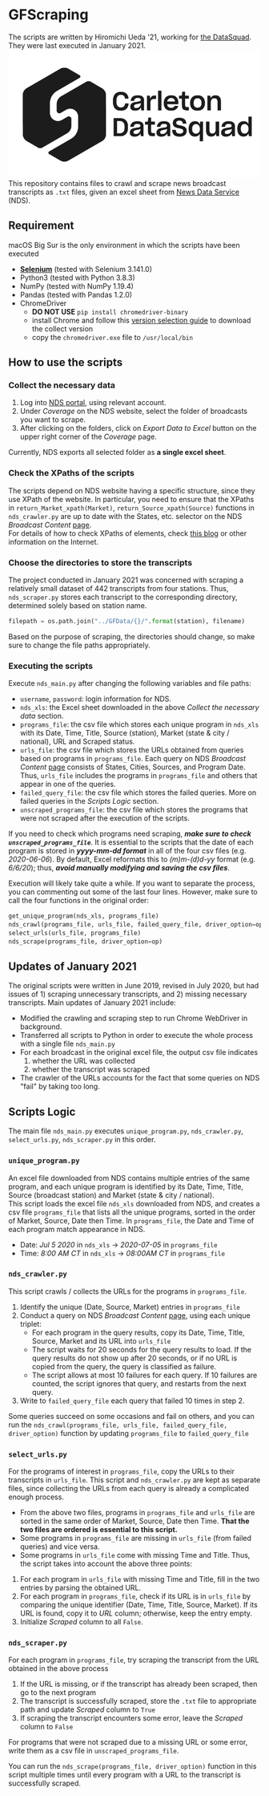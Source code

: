# GFScraping
The scripts are written by Hiromichi Ueda '21, working for [the DataSquad](https://datasquad.at.sites.carleton.edu). They were last executed in January 2021.   
![alt text](./DataSquad_logo.png)   
This repository contains files to crawl and scrape news broadcast transcripts as `.txt` files, given an excel sheet from [News Data Service](https://newsdataservice.com) (NDS).

## Requirement 
macOS Big Sur is the only environment in which the scripts have been executed
- [**Selenium**](https://selenium-python.readthedocs.io) (tested with Selenium 3.141.0)
- Python3 (tested with Python 3.8.3)
- NumPy (tested with NumPy 1.19.4)
- Pandas (tested with Pandas 1.2.0)
- ChromeDriver
    - **DO NOT USE** `pip install chromedriver-binary` 
    - install Chrome and follow this [version selection guide](https://chromedriver.chromium.org/downloads/version-selection) to download the collect version
    - copy the `chromedriver.exe` file to `/usr/local/bin`

## How to use the scripts
### Collect the necessary data
1. Log into [NDS portal](https://portal.newsdataservice.com/), using relevant account.
2. Under *Coverage* on the NDS website, select the folder of broadcasts you want to scrape. 
3. After clicking on the folders, click on *Export Data to Excel* button on the upper right corner of the *Coverage* page.  

Currently, NDS exports all selected folder as **a single excel sheet**.

### Check the XPaths of the scripts
The scripts depend on NDS website having a specific structure, since they use XPath of the website. In particular, you need to ensure that the XPaths in `return_Market_xpath(Market)`, `return_Source_xpath(Source)` functions in `nds_crawler.py` are up to date with the States, etc. selector on the NDS *Broadcast Content* [page](https://portal.newsdataservice.com/ProgramList).   
For details of how to check XPaths of elements, check [this blog](https://yizeng.me/2014/03/23/evaluate-and-validate-xpath-css-selectors-in-chrome-developer-tools/) or other information on the Internet.

### Choose the directories to store the transcripts
The project conducted in January 2021 was concerned with scraping a relatively small dataset of 442 transcripts from four stations. Thus, `nds_scraper.py` stores each transcript to the corresponding directory, determined solely based on station name.
```python
filepath = os.path.join("../GFData/{}/".format(station), filename)
```
Based on the purpose of scraping, the directories should change, so make sure to change the file paths appropriately. 

### Executing the scripts
Execute `nds_main.py` after changing the following variables and file paths:
- `username`, `password`: login information for NDS.
- `nds_xls`: the Excel sheet downloaded in the above *Collect the necessary data* section.
- `programs_file`: the csv file which stores each unique program in `nds_xls` with its Date, Time, Title, Source (station), Market (state & city / national), URL and Scraped status.
- `urls_file`: the csv file which stores the URLs obtained from queries based on programs in `programs_file`. Each query on NDS *Broadcast Content* [page](https://portal.newsdataservice.com/ProgramList) consists of States, Cities, Sources, and Program Date. Thus, `urls_file` includes the programs in `programs_file` and others that appear in one of the queries.
- `failed_query_file`: the csv file which stores the failed queries. More on failed queries in the *Scripts Logic* section.
- `unscraped_programs_file`: the csv file which stores the programs that were not scraped after the execution of the scripts. 

If you need to check which programs need scraping, ***make sure to check `unscraped_programs_file`***. It is essential to the scripts that the date of each program is stored in ***yyyy-mm-dd format*** in all of the four csv files (e.g. *2020-06-06*). By default, Excel reformats this to *(m)m-(d)d-yy* format (e.g. *6/6/20*); thus, ***avoid manually modifying and saving the csv files***.

Execution will likely take quite a while. If you want to separate the process, you can commenting out some of the last four lines. However, make sure to call the four functions in the original order:
```python
get_unique_program(nds_xls, programs_file)
nds_crawl(programs_file, urls_file, failed_query_file, driver_option=op)
select_urls(urls_file, programs_file)
nds_scrape(programs_file, driver_option=op)
```

## Updates of January 2021
The original scripts were written in June 2019, revised in July 2020, but had issues of 1) scraping unnecessary transcripts, and 2) missing necessary transcripts. Main updates of January 2021 include:
- Modified the crawling and scraping step to run Chrome WebDriver in background. 
- Transferred all scripts to Python in order to execute the whole process with a single file `nds_main.py`
- For each broadcast in the original excel file, the output csv file indicates
    1. whether the URL was collected
    2. whether the transcript was scraped  
- The crawler of the URLs accounts for the fact that some queries on NDS "fail" by taking too long.

## Scripts Logic
The main file `nds_main.py` executes `unique_program.py`, `nds_crawler.py`, `select_urls.py`, `nds_scraper.py` in this order. 

### `unique_program.py`
An excel file downloaded from NDS contains multiple entries of the same program, and each unique program is identified by its Date, Time, Title, Source (broadcast station) and Market (state & city / national).  
This script loads the excel file `nds_xls` downloaded from NDS, and creates a csv file `programs_file` that lists all the unique programs, sorted in the order of Market, Source, Date then Time. In `programs_file`, the Date and Time of each program match appearance in NDS.
- Date: *Jul 5 2020* in `nds_xls` &#8594; *2020-07-05* in `programs_file`
- Time: *8:00 AM CT* in `nds_xls` &#8594; *08:00AM CT* in `programs_file`

### `nds_crawler.py`
This script crawls / collects the URLs for the programs in `programs_file`. 
1. Identify the unique (Date, Source, Market) entries in `programs_file`
2. Conduct a query on NDS *Broadcast Content* [page](https://portal.newsdataservice.com/ProgramList), using each unique triplet:
    - For each program in the query results, copy its Date, Time, Title, Source, Market and its URL into `urls_file`
    - The script waits for 20 seconds for the query results to load. If the query results do not show up after 20 seconds, or if no URL is copied from the query, the query is classified as failure.
    - The script allows at most 10 failures for each query. If 10 failures are counted, the script ignores that query, and restarts from the next query.
3. Write to `failed_query_file` each query that failed 10 times in step 2.

Some queries succeed on some occasions and fail on others, and you can run the `nds_crawl(programs_file, urls_file, failed_query_file, driver_option)` function by updating `programs_file` to `failed_query_file`

### `select_urls.py`
For the programs of interest in `programs_file`, copy the URLs to their transcripts in `urls_file`. This script and `nds_crawler.py` are kept as separate files, since collecting the URLs from each query is already a complicated enough process. 
- From the above two files, programs in `programs_file` and `urls_file` are sorted in the same order of Market, Source, Date then Time. **That the two files are ordered is essential to this script.**
- Some programs in `programs_file` are missing in `urls_file` (from failed queries) and vice versa. 
- Some programs in `urls_file` come with missing Time and Title.
Thus, the script takes into account the above three points:
1. For each program in `urls_file` with missing Time and Title, fill in the two entries by parsing the obtained URL.
2. For each program in `programs_file`, check if its URL is in `urls_file` by comparing the unique identifier (Date, Time, Title, Source, Market). If its URL is found, copy it to *URL* column; otherwise, keep the entry empty.
3. Initialize *Scraped* column to all `False`.

### `nds_scraper.py`
For each program in `programs_file`, try scraping the transcript from the URL obtained in the above process
1. If the URL is missing, or if the transcript has already been scraped, then go to the next program
2. The transcript is successfully scraped, store the `.txt` file to appropriate path and update *Scraped* column to `True`
3. If scraping the transcript encounters some error, leave the *Scraped* column to `False`

For programs that were not scraped due to a missing URL or some error, write them as a csv file in `unscraped_programs_file`.

You can run the `nds_scrape(programs_file, driver_option)` function in this script multiple times until every program with a URL to the transcript is successfully scraped.
